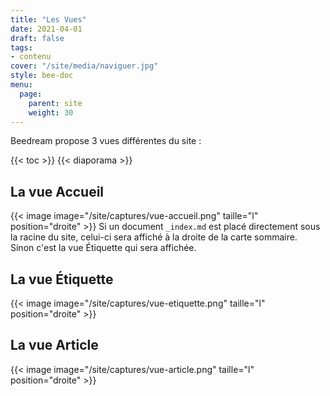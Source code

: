 ```yaml
---
title: "Les Vues"
date: 2021-04-01
draft: false
tags:
- contenu
cover: "/site/media/naviguer.jpg"
style: bee-doc
menu:
  page:
    parent: site
    weight: 30
---
```

<!--more-->

Beedream propose 3 vues différentes du site :

{{< toc >}}
{{< diaporama >}}

## La vue Accueil
{{< image image="/site/captures/vue-accueil.png" taille="l" position="droite" >}}
Si un document `_index.md` est placé directement sous la racine du site, celui-ci sera affiché à la droite de la carte sommaire.  
Sinon c'est la vue Étiquette qui sera affichée.

## La vue Étiquette
{{< image image="/site/captures/vue-etiquette.png" taille="l" position="droite" >}}


## La vue Article
{{< image image="/site/captures/vue-article.png" taille="l" position="droite" >}}

